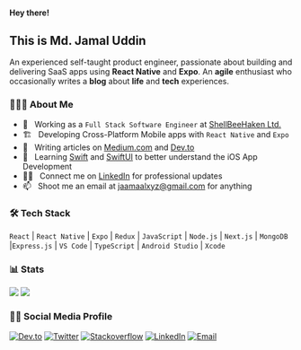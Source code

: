 #### Hey there!

## This is Md. Jamal Uddin

An experienced self-taught product engineer, passionate about building and delivering SaaS apps using **React Native** and **Expo**. An **agile** enthusiast who occasionally writes a **blog** about **life** and **tech** experiences.

### 👨🏻‍💻 About Me

- 💼 &nbsp; Working as a `Full Stack Software Engineer` at [ShellBeeHaken Ltd.](https://shellbeehaken.com/)
- 🏗️ &nbsp; Developing Cross-Platform Mobile apps with `React Native` and `Expo`
- 📝 &nbsp; Writing articles on [Medium.com](https://medium.com/@jaamaalxyz) and [Dev.to](https://dev.to/jaamaalxyz)
- 📖 &nbsp; Learning [Swift](https://www.swift.org/) and [SwiftUI](https://developer.apple.com/tutorials/swiftui) to better understand the iOS App Development
- 👨‍💻 &nbsp; Connect me on [LinkedIn](https://www.linkedin.com/in/jaamaalxyz/) for professional updates
- 📫 &nbsp; Shoot me an email at [jaamaalxyz@gmail.com](mailto:jaamaalxyz@gmail.com) for anything

### 🛠 Tech Stack

`React` | `React Native` | `Expo` | `Redux` | `JavaScript` | `Node.js` | `Next.js` | `MongoDB` |`Express.js` | `VS Code` | `TypeScript` | `Android Studio` | `Xcode`

### 📊 Stats

[![](https://komarev.com/ghpvc/?username=jaamaalxyz&color=blue&label=Profile%20Views)](https://github.com/jaamaalxyz/jaamaalxyz)
[![](https://img.shields.io/github/followers/jaamaalxyz?label=GitHub%20Followers)](https://github.com/jaamaalxyz)

### 🤝🏻 Social Media Profile

<p>
<a href="https://dev.to/jaamaalxyz"><img alt="Dev.to" src="https://img.shields.io/badge/Dev.to-gray?style=flat-square&logo=dev-to"></a>
<a href="https://twitter.com/jaamaalxyz" target="blank"><img alt="Twitter" src="https://img.shields.io/badge/twitter-gray?style=flat-square&logo=twitter"/></a>  
<a href="https://stackoverflow.com/users/6542943/md-jamal-uddin"><img alt="Stackoverflow" src="https://img.shields.io/badge/Stackoverflow-gray?style=flat-square&logo=stackoverflow"></a>
<a href="https://www.linkedin.com/in/jaamaalxyz/"><img alt="LinkedIn" src="https://img.shields.io/badge/LinkedIn-gray?style=flat-square&logo=linkedin"></a>
<a href="mailto:jaamaalxyz@gmail.com"><img alt="Email" src="https://img.shields.io/badge/Email-jaamaalxyz@gmail.com-blue?style=flat-square&logo=gmail"></a>
</p>
